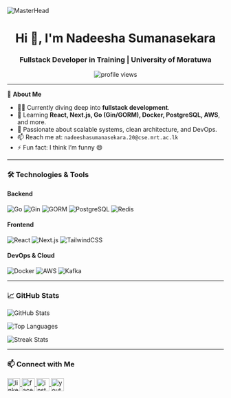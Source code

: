 ![MasterHead](https://camo.githubusercontent.com/4c3fd71b359cd5dfadc21247cde8f16ecbe5d41db8ac79ef28e3091ab02a8bef/68747470733a2f2f6d69722d73332d63646e2d63662e626568616e63652e6e65742f70726f6a6563745f6d6f64756c65732f6d61785f313230302f3831626234623136353638343031392e363430623630333864313333652e676966)

<h1 align="center">Hi 👋, I'm Nadeesha Sumanasekara</h1>
<h3 align="center">Fullstack Developer in Training | University of Moratuwa</h3>

<p align="center">
  <img src="https://komarev.com/ghpvc/?username=nadeeshasumanasekara&label=Profile%20views&color=0e75b6&style=flat" alt="profile views" />
</p>

---

🚀 **About Me**
- 👨‍💻 Currently diving deep into **fullstack development**.
- 🌱 Learning **React, Next.js, Go (Gin/GORM), Docker, PostgreSQL, AWS**, and more.
- 🎯 Passionate about scalable systems, clean architecture, and DevOps.
- 📫 Reach me at: `nadeeshasumanasekara.20@cse.mrt.ac.lk`
- ⚡ Fun fact: I think I’m funny 😄

---

### 🛠️ Technologies & Tools

#### Backend
![Go](https://img.shields.io/badge/-Go-00ADD8?logo=go&logoColor=white&style=for-the-badge)
![Gin](https://img.shields.io/badge/-Gin%20Gonic-00ADD8?logo=go&logoColor=white&style=for-the-badge)
![GORM](https://img.shields.io/badge/-GORM-512BD4?logo=go&logoColor=white&style=for-the-badge)
![PostgreSQL](https://img.shields.io/badge/-PostgreSQL-4169E1?logo=postgresql&logoColor=white&style=for-the-badge)
![Redis](https://img.shields.io/badge/-Redis-DC382D?logo=redis&logoColor=white&style=for-the-badge)

#### Frontend
![React](https://img.shields.io/badge/-React-61DAFB?logo=react&logoColor=black&style=for-the-badge)
![Next.js](https://img.shields.io/badge/-Next.js-000000?logo=nextdotjs&logoColor=white&style=for-the-badge)
![TailwindCSS](https://img.shields.io/badge/-TailwindCSS-38B2AC?logo=tailwind-css&logoColor=white&style=for-the-badge)

#### DevOps & Cloud
![Docker](https://img.shields.io/badge/-Docker-2496ED?logo=docker&logoColor=white&style=for-the-badge)
![AWS](https://img.shields.io/badge/-AWS-232F3E?logo=amazon-aws&logoColor=white&style=for-the-badge)
![Kafka](https://img.shields.io/badge/-Kafka-231F20?logo=apache-kafka&logoColor=white&style=for-the-badge)

---

### 📈 GitHub Stats
<p align="left">
  <img src="https://github-readme-stats.vercel.app/api?username=nadeeshasumanasekara&show_icons=true&theme=tokyonight" alt="GitHub Stats" />
</p>

<p align="left">
  <img src="https://github-readme-stats.vercel.app/api/top-langs/?username=nadeeshasumanasekara&layout=compact&theme=tokyonight" alt="Top Languages" />
</p>

<p align="left">
  <img src="https://github-readme-streak-stats.herokuapp.com/?user=nadeeshasumanasekara&theme=tokyonight" alt="Streak Stats" />
</p>

---

### 📫 Connect with Me

<p align="left">
  <a href="https://linkedin.com/in/nadeesha-sumanasekara" target="blank">
    <img align="center" src="https://cdn.jsdelivr.net/npm/simple-icons@v5/icons/linkedin.svg" alt="linkedin" height="30" width="30" />
  </a>
  <a href="https://facebook.com/nadeesha.sumanasekara" target="blank">
    <img align="center" src="https://cdn.jsdelivr.net/npm/simple-icons@v5/icons/facebook.svg" alt="facebook" height="30" width="30" />
  </a>
  <a href="https://instagram.com/nadeesha.sumanasekara" target="blank">
    <img align="center" src="https://cdn.jsdelivr.net/npm/simple-icons@v5/icons/instagram.svg" alt="instagram" height="30" width="30" />
  </a>
  <a href="https://www.youtube.com/@nadeesha.sumanasekara" target="blank">
    <img align="center" src="https://cdn.jsdelivr.net/npm/simple-icons@v5/icons/youtube.svg" alt="youtube" height="30" width="30" />
  </a>
</p>
